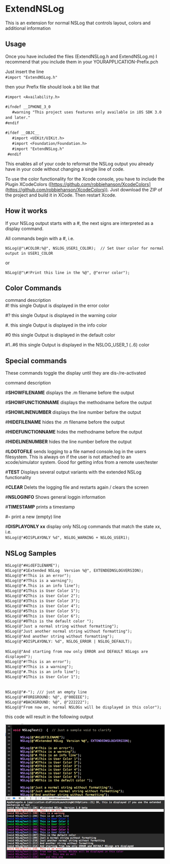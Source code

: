 ExtendNSLog
=========

This is an extension for normal NSLog that controls layout, colors and additional information

Usage
-------

Once you have included the files (ExtendNSLog.h and ExtendNSLog.m) I recommend that you include them in your YOURAPPLICATION-Prefix.pch    
    
Just insert the line    
`#import "ExtendNSLog.h"`    
     
then your Prefix file should look a bit like that     


 
`#import <Availability.h>`        
    
`#ifndef __IPHONE_3_0`        
`   #warning "This project uses features only available in iOS SDK 3.0 and later."`    
`#endif`    
    
`#ifdef __OBJC__`          
`   #import <UIKit/UIKit.h>`    
`   #import <Foundation/Foundation.h>`    
`   #import "ExtendNSLog.h"`       
` #endif`    


This enables all of your code to reformat the NSLog output you already have in your code without changing a single line of code.

To use the color functionality for the Xcode console, you have to include the Plugin XCodeColors ([https://github.com/robbiehanson/XcodeColors](https://github.com/robbiehanson/XcodeColors)). Just download the ZIP of the project and build it in XCode. Then restart Xcode.

How it works
------------   

If your NSLog output starts with a #, the next signs are interpreted as a display command.

 All commands begin with a \#, i.e.

    NSLog(@"\#COLOR:%@", NSLOG_USER1_COLOR);  // Set User color for normal output in USER1_COLOR

 or

    NSLog(@"\#!Print this line in the %@", @"error color");

Color Commands
--------------

command	description     
\#!	this single Output is displayed in the error color

\#?	this single Output is displayed in the warning color

\#.	this single Output is displayed in the info color

\#0	this single Output is displayed in the default color

\#1..\#6	this single Output is displayed in the NSLOG_USER_1 (..6) color
 

Special commands
----------------

These commands toggle the display until they are dis-/re-activated     

command	description

\#**SHOWFILENAME**	displays the .m filename before the output              

\#**SHOWFUNCTIONNAME**  displays the methodname before the output                

\#**SHOWLINENUMBER**    displays the line number before the output         

\#**HIDEFILENAME**      hides the .m filename before the output             

\#**HIDEFUNCTIONNAME**  hides the methodname before the output                

\#**HIDELINENUMBER**    hides the line number before the output                   

\#**LOGTOFILE**	sends logging to a file named console.log in the users filesystem. This is always on if the user is not attached to an xcode/simulator system. Good for getting infos from a remote user/tester              

\#**TEST**	Displays several output variants with the extended NSLog functionality            

\#**CLEAR**	Delets the logging file and restarts again / clears the screen          

\#**NSLOGINFO**	Shows general loggin information      

\#**TIMESTAMP**	prints a timestamp       

\#**-**	print a new (empty) line       

\#**DISPLAYONLY xx**  display only NSLog commands that match the state xx, i.e.  
`NSLog(@"#DISPLAYONLY %d", NSLOG_WARNING + NSLOG_USER1);        `  
 

NSLog Samples
--------------
    NSLog(@"#HidEFILENAME");
    NSLog(@"#1Extended NSLog  Version %@", EXTENDEDNSLOGVERSION);
    NSLog(@"#!This is an error");
    NSLog(@"#?This is a warning");
    NSLog(@"#.This is an info line");
    NSLog(@"#1This is User Color 1");
    NSLog(@"#2This is User Color 2");
    NSLog(@"#3This is User Color 3");
    NSLog(@"#4This is User Color 4");
    NSLog(@"#5This is User Color 5");
    NSLog(@"#6This is User Color 6");
    NSLog(@"#0This is the default color ");
    NSLog(@"Just a normal string without formatting");
    NSLog(@"Just another normal string without formatting");
    NSLog(@"And another string without formatting");
    NSLog(@"#DISPLAYONLY: %d", NSLOG_ERROR | NSLOG_DEFAULT);
    
    NSLog(@"And starting from now only ERROR and DEFAULT NSLogs are displayed");
    NSLog(@"#!This is an error");
    NSLog(@"#?This is a warning");
    NSLog(@"#.This is an info line");
    NSLog(@"#1This is User Color 1");
    
    
    NSLog(@"#-"); /// just an empty line
    NSLog(@"#FOREGROUND: %@", @"00EEEE");
    NSLog(@"#BACKGROUND: %@", @"222222");
    NSLog(@"From now on, normal NSLOGs will be displayed in this color");
 
 
 
 
this code will result in the following output 

![Output of NSLog(@"#TEST")](./ExtendNSLog.png)
 


